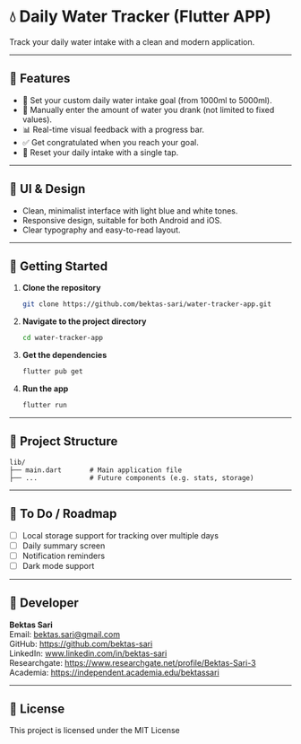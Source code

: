 # 💧 Daily Water Tracker (Flutter APP)

Track your daily water intake with a clean and modern application.

---

## 📱 Features

- 🎯 Set your custom daily water intake goal (from 1000ml to 5000ml).
- 🥤 Manually enter the amount of water you drank (not limited to fixed values).
- 📊 Real-time visual feedback with a progress bar.
- ✅ Get congratulated when you reach your goal.
- 🔄 Reset your daily intake with a single tap.

---

## 🎨 UI & Design

- Clean, minimalist interface with light blue and white tones.
- Responsive design, suitable for both Android and iOS.
- Clear typography and easy-to-read layout.

---

## 🚀 Getting Started

1. **Clone the repository**
   ```bash
   git clone https://github.com/bektas-sari/water-tracker-app.git
   ```

2. **Navigate to the project directory**
   ```bash
   cd water-tracker-app
   ```

3. **Get the dependencies**
   ```bash
   flutter pub get
   ```

4. **Run the app**
   ```bash
   flutter run
   ```

---

## 📂 Project Structure

```
lib/
├── main.dart       # Main application file
├── ...             # Future components (e.g. stats, storage)
```

---

## 🔧 To Do / Roadmap

- [ ] Local storage support for tracking over multiple days
- [ ] Daily summary screen
- [ ] Notification reminders
- [ ] Dark mode support

---

## 👤 Developer
**Bektas Sari**  
Email: bektas.sari@gmail.com  <br>
GitHub: https://github.com/bektas-sari <br>
LinkedIn: www.linkedin.com/in/bektas-sari <br>
Researchgate: https://www.researchgate.net/profile/Bektas-Sari-3 <br>
Academia: https://independent.academia.edu/bektassari <br>

---

## 📃 License

This project is licensed under the MIT License 
